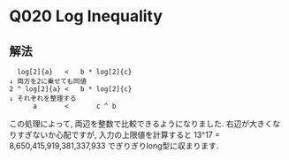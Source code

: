 # Q020 Log Inequality

## 解法
```
  log[2]{a}   <   b * log[2]{c}
↓ 両方を2に乗せても同値
2 ^ log[2]{a} <   b * log[2]{c}
↓ それぞれを整理する
      a       <       c ^ b
```
この処理によって, 両辺を整数で比較できるようになりました.
右辺が大きくなりすぎないか心配ですが, 入力の上限値を計算すると 13^17 = 8,650,415,919,381,337,933 でぎりぎりlong型に収まります.